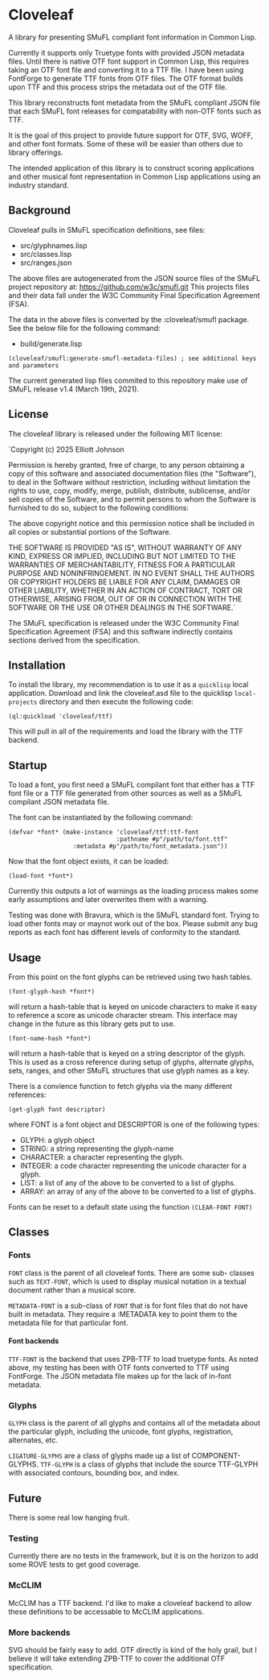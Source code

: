 # Cloveleaf

A library for presenting SMuFL compliant font information in Common Lisp.

Currently it supports only Truetype fonts with provided JSON metadata files.
Until there is native OTF font support in Common Lisp, this requires taking
an OTF font file and converting it to a TTF file.  I have been using
FontForge to generate TTF fonts from OTF files.  The OTF format builds upon
TTF and this process strips the metadata out of the OTF file.

This library reconstructs font metadata from the SMuFL compliant JSON file
that each SMuFL font releases for compatability with non-OTF fonts such as
TTF.

It is the goal of this project to provide future support for OTF, SVG, WOFF,
and other font formats.  Some of these will be easier than others due to
library offerings.

The intended application of this library is to construct scoring applications
and other musical font representation in Common Lisp applications using an
industry standard.

## Background

Cloveleaf pulls in SMuFL specification definitions, see files:

  * src/glyphnames.lisp
  * src/classes.lisp
  * src/ranges.json

The above files are autogenerated from the JSON source files of the SMuFL
project repository at: https://github.com/w3c/smufl.git  This projects files
and their data fall under the W3C Community Final Specification Agreement
(FSA).

The data in the above files is converted by the :cloveleaf/smufl package.
See the below file for the following command:

  * build/generate.lisp

  `(cloveleaf/smufl:generate-smufl-metadata-files) ; see additional keys and parameters`

The current generated lisp files commited to this repository make use of
SMuFL release v1.4 (March 19th, 2021).

## License

The cloveleaf library is released under the following MIT license:

`Copyright (c) 2025 Elliott Johnson

Permission is hereby granted, free of charge, to any person obtaining a copy of
this software and associated documentation files (the "Software"), to deal in
the Software without restriction, including without limitation the rights to
use, copy, modify, merge, publish, distribute, sublicense, and/or sell copies
of the Software, and to permit persons to whom the Software is furnished to do
so, subject to the following conditions:

The above copyright notice and this permission notice shall be included in all
copies or substantial portions of the Software.

THE SOFTWARE IS PROVIDED "AS IS", WITHOUT WARRANTY OF ANY KIND, EXPRESS OR
IMPLIED, INCLUDING BUT NOT LIMITED TO THE WARRANTIES OF MERCHANTABILITY, FITNESS
FOR A PARTICULAR PURPOSE AND NONINFRINGEMENT. IN NO EVENT SHALL THE AUTHORS OR
COPYRIGHT HOLDERS BE LIABLE FOR ANY CLAIM, DAMAGES OR OTHER LIABILITY, WHETHER
IN AN ACTION OF CONTRACT, TORT OR OTHERWISE, ARISING FROM, OUT OF OR IN
CONNECTION WITH THE SOFTWARE OR THE USE OR OTHER DEALINGS IN THE SOFTWARE.`

The SMuFL specification is released under the W3C Community Final Specification
Agreement (FSA) and this software indirectly contains sections derived from the
specification.

## Installation

To install the library, my recommendation is to use it as a `quicklisp` local
application.  Download and link the cloveleaf.asd file to the quicklisp
`local-projects` directory and then execute the following code:

```(ql:quickload 'cloveleaf/ttf)```

This will pull in all of the requirements and load the library with the TTF
backend.

## Startup

To load a font, you first need a SMuFL compilant font that either has a TTF
font file or a TTF file generated from other sources as well as a SMuFL
compilant JSON metadata file.

The font can be instantiated by the following command:

```(in-package :cloveleaf)
(defvar *font* (make-instance 'cloveleaf/ttf:ttf-font
                              :pathname #p"/path/to/font.ttf"
			      :metadata #p"/path/to/font_metadata.json"))
```

Now that the font object exists, it can be loaded:

```(load-font *font*)```

Currently this outputs a lot of warnings as the loading process makes some early
assumptions and later overwrites them with a warning.

Testing was done with Bravura, which is the SMuFL standard font.  Trying to load
other fonts may or maynot work out of the box.  Please submit any bug reports
as each font has different levels of conformity to the standard.

## Usage

From this point on the font glyphs can be retrieved using two hash tables.

```(font-glyph-hash *font*)```

will return a hash-table that is keyed on unicode characters to make it easy to
reference a score as unicode character stream.  This interface may change in the
future as this library gets put to use.

```(font-name-hash *font*)```

will return a hash-table that is keyed on a string descriptor of the glyph.
This is used as a cross reference during setup of glyphs, alternate glyphs,
sets, ranges, and other SMuFL structures that use glyph names as a key.

There is a convience function to fetch glyphs via the many different references:

```(get-glyph font descriptor)```

where FONT is a font object and DESCRIPTOR is one of the following types:

  * GLYPH: a glyph object
  * STRING: a string representing the glyph-name
  * CHARACTER: a character representing the glyph.
  * INTEGER: a code character representing the unicode character for a glyph.
  * LIST: a list of any of the above to be converted to a list of glyphs.
  * ARRAY: an array of any of the above to be converted to a list of glyphs.

Fonts can be reset to a default state using the function `(CLEAR-FONT FONT)`

## Classes

### Fonts

```FONT``` class is the parent of all cloveleaf fonts.  There are some sub-
classes such as `TEXT-FONT`, which is used to display musical notation in
a textual document rather than a musical score.

```METADATA-FONT``` is a sub-class of `FONT` that is for font files that do
not have built in metadata.  They require a :METADATA key to point them to
the metadata file for that particular font.

#### Font backends

```TTF-FONT``` is the backend that uses ZPB-TTF to load truetype fonts.  As
noted above, my testing has been with OTF fonts converted to TTF using
FontForge.  The JSON metadata file makes up for the lack of in-font
metadata.

### Glyphs

```GLYPH``` class is the parent of all glyphs and contains all of the metadata
about the particular glyph, including the unicode, font glyphs, registration,
alternates, etc.

```LIGATURE-GLYPHS``` are a class of glyphs made up a list of COMPONENT-GLYPHS.
```TTF-GLYPH``` is a class of glyphs that include the source TTF-GLYPH with
associated contours, bounding box, and index.

## Future

There is some real low hanging fruit.

### Testing

Currently there are no tests in the framework, but it is on the horizon to
add some ROVE tests to get good coverage.

### McCLIM

McCLIM has a TTF backend.  I'd like to make a cloveleaf backend to allow
these definitions to be accessable to McCLIM applications.

### More backends

SVG should be fairly easy to add.  OTF directly is kind of the holy grail,
but I believe it will take extending ZPB-TTF to cover the additional OTF
specification.
